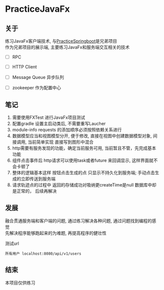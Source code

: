 # PracticeJavaFx


## 关于 

练习JavaFx客户端技术, 与[PracticeSpringboot](https://github.com/NAVERON/PracticeSpringboot)是兄弟项目  
作为兄弟项目的展示端, 主要练习JavaFx和服务端交互相关的技术  

- [ ] RPC  
- [ ] HTTP Client  
- [ ] Message Queue  异步队列  
- [ ] zookeeper 作为配置中心  


## 笔记 

1. 需要使用FXTest 进行JavaFx项目测试  
2. 配置gradle 设置主启动类后, 不需要重写Laucher  
3. module-info requests 的添加顺序必须按照依赖关系进行  
4. 数据模型应当和视图模型分开, 便于修改, 直接在视图中创建数据模型对象, 间接调用, 当前简单实现 直接写到图形中混合  
5. http需要有服务发现的功能，确定当前服务可用, 当前暂且不管，先完成基本功能  
6. 组件点击事件后 http请求可以使用task或者future 来回调显示, 这样界面就不会卡顿了  
7. 整体的逻辑基本这样  按钮点击生成的点 只显示不持久化到服务端; 手动点击生成的立即传送到服务端  
8. 请求轨迹点的过程中  返回的存储成功对吸纳更createTime是null  数据库中却是正常的， 后续再解决  



## 发展 

融合贯通服务端和客户端的问题, 通过练习解决各种问题, 通过问题找到编程的感觉  
先解决程序能够跑起来的为难题, 再提高程序的健壮性  

测试url 
```
所有用户 localhost:8080/api/v1/users  

```


## 结束 

本项目仅供练习  





